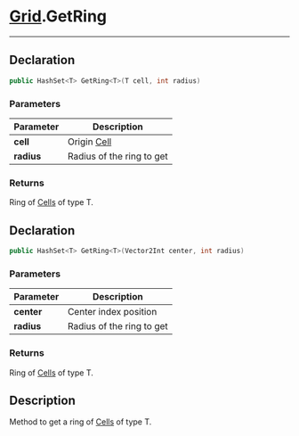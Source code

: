 ﻿# [Grid](GridSystem.md##GRID-INCLUDES).GetRing
---
## Declaration
```csharp
public HashSet<T> GetRing<T>(T cell, int radius)
```

### Parameters
| Parameter  | Description                                                                                                           |
|------------|-----------------------------------------------------------------------------------------------------------------------|
| **cell**   | Origin [Cell](GridSystem.md##CELL-INCLUDES)                                                                           |
| **radius** | Radius of the ring to get                                                                                             |

### Returns
Ring of [Cells](GridSystem.md##CELL-INCLUDES) of type T.

## Declaration
```csharp
public HashSet<T> GetRing<T>(Vector2Int center, int radius)
```

### Parameters
| Parameter  | Description               |
|------------|---------------------------|
| **center** | Center index position     |
| **radius** | Radius of the ring to get |

### Returns
Ring of [Cells](GridSystem.md##CELL-INCLUDES) of type T.

## Description
Method to get a ring of [Cells](GridSystem.md##CELL-INCLUDES) of type T.